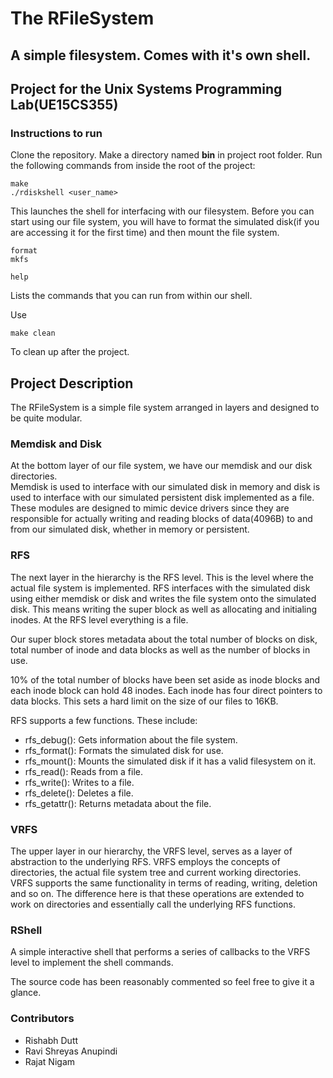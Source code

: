 # The RFileSystem
## A simple filesystem. Comes with it's own shell.
## Project for the Unix Systems Programming Lab(UE15CS355)

### Instructions to run
Clone the repository. Make a directory named **bin** in project root folder. Run the following commands from inside the root of the project:
```
make
./rdiskshell <user_name>
```
This launches the shell for interfacing with our filesystem. Before you can start using our file system, you will have to format the simulated disk(if you are accessing it for the first time) and then mount the file system.
```
format
mkfs
```
```
help
```
Lists the commands that you can run from within our shell. 

Use
```
make clean
```
To clean up after the project.

## Project Description
The RFileSystem is a simple file system arranged in layers and designed to be quite modular.

### Memdisk and Disk
At the bottom layer of our file system, we have our memdisk and our disk directories.  
Memdisk is used to interface with our simulated disk in memory and disk is used to interface with our simulated persistent disk implemented as a file. These modules are designed to mimic 
device drivers since they are responsible for actually writing and reading blocks of data(4096B) to and from our simulated disk, whether in memory or persistent. 

### RFS
The next layer in the hierarchy is the RFS level. This is the level where the actual file system is implemented. RFS interfaces with the simulated disk using either memdisk or disk and writes the file system onto the simulated disk. This means writing the super block as well as allocating and initialing inodes. At the RFS level everything is a file.

Our super block stores metadata about the total number of blocks on disk, total number of inode and data blocks as well as the number of blocks in use. 

10% of the total number of blocks have been set aside as inode blocks and each inode block can hold 48 inodes. Each inode has four direct pointers to data blocks. This sets a hard limit on the size of our files to 16KB. 

RFS supports a few functions. These include:
* rfs_debug(): Gets information about the file system.
* rfs_format(): Formats the simulated disk for use.
* rfs_mount(): Mounts the simulated disk if it has a valid filesystem on it.
* rfs_read(): Reads from a file.
* rfs_write(): Writes to a file.
* rfs_delete(): Deletes a file.
* rfs_getattr(): Returns metadata about the file.

### VRFS
The upper layer in our hierarchy, the VRFS level, serves as a layer of abstraction to the underlying RFS. VRFS employs the concepts of directories, the actual file system tree and current working directories. VRFS supports the same functionality in terms of reading, writing, deletion and so on. The difference here is that these operations are extended to work on directories and essentially call the underlying RFS functions.

### RShell
A simple interactive shell that performs a series of callbacks to the VRFS level to implement the shell commands.

The source code has been reasonably commented so feel free to give it a glance.

### Contributors
* Rishabh Dutt
* Ravi Shreyas Anupindi
* Rajat Nigam
